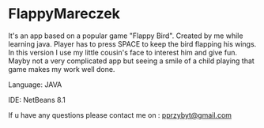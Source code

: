 # FlappyMareczek


It's an app based on a popular game "Flappy Bird".
Created by me while learning java. 
Player has to press SPACE to keep the bird flapping his wings.
In this version I use my little cousin's face to interest him and give fun.
Mayby not a very complicated app but seeing a smile of a child playing that game
makes my work well done.

Language: JAVA

IDE: NetBeans 8.1

If u have any questions please contact me on : pprzybyt@gmail.com
